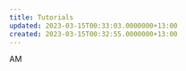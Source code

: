 ```yaml
---
title: Tutorials
updated: 2023-03-15T00:33:03.0000000+13:00
created: 2023-03-15T00:32:55.0000000+13:00
---
```


AM
